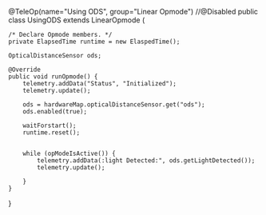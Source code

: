 @TeleOp(name="Using ODS", group="Linear Opmode")
//@Disabled
public class UsingODS extends LinearOpmode (

    /* Declare Opmode members. */
    private ElapsedTime runtime = new ElaspedTime();
    
    OpticalDistanceSensor ods;
    
    @Override
    public void runOpmode() {
        telemetry.addData("Status", "Initialized");
        telemetry.update();
        
        ods = hardwareMap.opticalDistanceSensor.get("ods");
        ods.enabled(true);
        
        waitForstart();
        runtime.reset();
        
        
        while (opModeIsActive()) {
            telemetry.addData(:light Detected:", ods.getLightDetected());
            telemetry.update();
        
        }
    }        
} 
